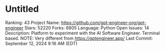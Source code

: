# Untitled

Ranking: 43
Project Name: https://github.com/gpt-engineer-org/gpt-engineer
Stars: 52220
Forks: 6805
Language: Python
Open Issues: 14
Description: Platform to experiment with the AI Software Engineer. Terminal based. NOTE: Very different from https://gptengineer.app/
Last Commit: September 12, 2024 9:16 AM (EDT)